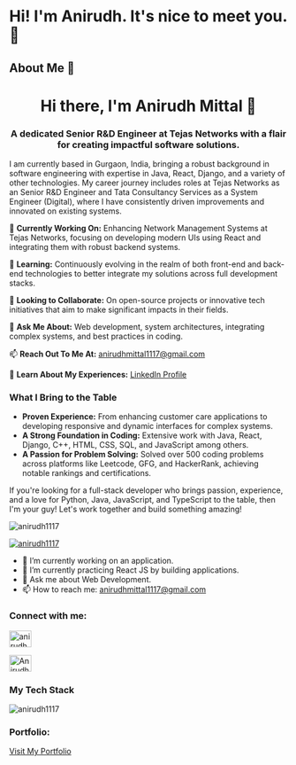 <h1 align="left">Hi! I'm Anirudh. It's nice to meet you. 👋</h1>

<h2 align="left">About Me 👨</h2>

<h1 align="center">Hi there, I'm Anirudh Mittal 👋</h1>

<h3 align="center">A dedicated Senior R&D Engineer at Tejas Networks with a flair for creating impactful software solutions.</h3>

<p align="left">
I am currently based in Gurgaon, India, bringing a robust background in software engineering with expertise in Java, React, Django, and a variety of other technologies. My career journey includes roles at Tejas Networks as an Senior R&D Engineer and Tata Consultancy Services as a System Engineer (Digital), where I have consistently driven improvements and innovated on existing systems.

🔭 **Currently Working On:** Enhancing Network Management Systems at Tejas Networks, focusing on developing modern UIs using React and integrating them with robust backend systems.

🌱 **Learning:** Continuously evolving in the realm of both front-end and back-end technologies to better integrate my solutions across full development stacks.

👯 **Looking to Collaborate:** On open-source projects or innovative tech initiatives that aim to make significant impacts in their fields.

💬 **Ask Me About:** Web development, system architectures, integrating complex systems, and best practices in coding.

📫 **Reach Out To Me At:** [anirudhmittal1117@gmail.com](mailto:anirudhmittal1117@gmail.com)

📄 **Learn About My Experiences:** [LinkedIn Profile](https://www.linkedin.com/in/anirudh-mittal-a1908013a)

### What I Bring to the Table
- **Proven Experience:** From enhancing customer care applications to developing responsive and dynamic interfaces for complex systems.
- **A Strong Foundation in Coding:** Extensive work with Java, React, Django, C++, HTML, CSS, SQL, and JavaScript among others.
- **A Passion for Problem Solving:** Solved over 500 coding problems across platforms like Leetcode, GFG, and HackerRank, achieving notable rankings and certifications.

If you're looking for a full-stack developer who brings passion, experience, and a love for Python, Java, JavaScript, and TypeScript to the table, then I'm your guy! Let's work together and build something amazing!</p>

<p align="left"> <img src="https://komarev.com/ghpvc/?username=anirudh1117&label=Profile%20views&color=0e75b6&style=flat" alt="anirudh1117"/> </p>

<p align="left"> <a href="https://github.com/anirudh1117/github-profile-trophy"><img src="https://github-profile-trophy.vercel.app/?username=anirudh1117" alt="anirudh1117" /></a> </p>


- 🔭 I’m currently working on an application. 
- 🌱 I’m currently practicing React JS by building applications.
- 💬 Ask me about Web Development.
- 📫 How to reach me: anirudhmittal1117@gmail.com


<h3 align="left">Connect with me:</h3>
<p align="left">
<a href="https://x.com/anirudh_mi" target="blank"><img align="center" src="https://raw.githubusercontent.com/rahuldkjain/github-profile-readme-generator/master/src/images/icons/Social/twitter.svg" alt="anirudh_mi" height="30" width="40" /></a>

<a href="https://www.linkedin.com/in/anirudh-mittal-a1908013a" target="blank"><img align="center" src="https://raw.githubusercontent.com/rahuldkjain/github-profile-readme-generator/master/src/images/icons/Social/linked-in-alt.svg"  alt="Anirudh Miital" height="30" width="40" /></a>

</p>

<h3 align="left">My Tech Stack</h3>
<p align="left">
<!-- Icons for your tech stack -->
</p>

<p><img align="center" src="https://github-readme-stats.vercel.app/api/top-langs?username=anirudh1117&show_icons=true&locale=en&layout=compact" alt="anirudh1117" /></p>

<h3 align="left">Portfolio:</h3>
<p align="left"><a href="https://anirudhmittal.vercel.app/" target="_blank">Visit My Portfolio</a></p>


<!---
anirudh1117/anirudh1117 is a ✨ special ✨ repository because its `README.md` (this file) appears on your GitHub profile.
You can click the Preview link to take a look at your changes.
--->
